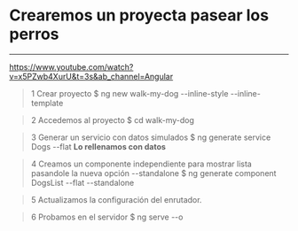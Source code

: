 # Crearemos un proyecta pasear los perros
-----------------------------------------
https://www.youtube.com/watch?v=x5PZwb4XurU&t=3s&ab_channel=Angular

> 1 Crear proyecto
$ ng new walk-my-dog --inline-style --inline-template 

> 2 Accedemos al proyecto
$ cd walk-my-dog

> 3 Generar un servicio con datos simulados
$ ng generate service Dogs --flat
**Lo rellenamos con datos**

> 4 Creamos un componente independiente para mostrar lista
pasandole la nueva opción --standalone
$ ng generate component DogsList --flat --standalone

> 5 Actualizamos la configuración del enrutador.

> 6 Probamos en el servidor
$ ng serve --o

